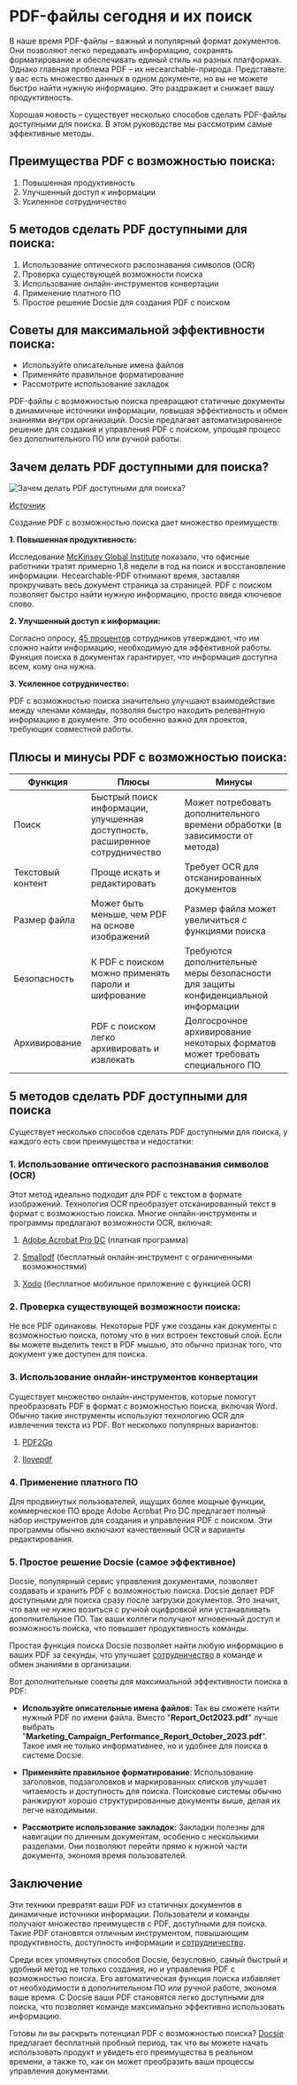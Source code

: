 # PDF-файлы сегодня и их поиск

В наше время PDF-файлы – важный и популярный формат документов. Они позволяют легко передавать информацию, сохранять форматирование и обеспечивать единый стиль на разных платформах. Однако главная проблема PDF – их несearchable-природа. Представьте: у вас есть множество данных в одном документе, но вы не можете быстро найти нужную информацию. Это раздражает и снижает вашу продуктивность.

Хорошая новость – существует несколько способов сделать PDF-файлы доступными для поиска. В этом руководстве мы рассмотрим самые эффективные методы.

## Преимущества PDF с возможностью поиска:

1. Повышенная продуктивность
2. Улучшенный доступ к информации
3. Усиленное сотрудничество

## 5 методов сделать PDF доступными для поиска:

1. Использование оптического распознавания символов (OCR)
2. Проверка существующей возможности поиска
3. Использование онлайн-инструментов конвертации
4. Применение платного ПО
5. Простое решение Docsie для создания PDF с поиском

## Советы для максимальной эффективности поиска:

- Используйте описательные имена файлов
- Применяйте правильное форматирование
- Рассмотрите использование закладок

PDF-файлы с возможностью поиска превращают статичные документы в динамичные источники информации, повышая эффективность и обмен знаниями внутри организаций. Docsie предлагает автоматизированное решение для создания и управления PDF с поиском, упрощая процесс без дополнительного ПО или ручной работы.

## Зачем делать PDF доступными для поиска?

![Зачем делать PDF доступными для поиска?](https://cdn.docsie.io/workspace_PfNzfGj3YfKKtTO4T/doc_QiqgSuNoJpspcExF3/file_jlxXevoHVgfgPUm19/image1.png)

[Источник](https://artificio.ai/product/search-pdf)

Создание PDF с возможностью поиска дает множество преимуществ:

**1. Повышенная продуктивность:**

Исследование [McKinsey Global Institute](https://www.mckinsey.com/industries/technology-media-and-telecommunications/our-insights/the-social-economy) показало, что офисные работники тратят примерно 1,8 недели в год на поиск и восстановление информации. Несearchable-PDF отнимают время, заставляя прокручивать весь документ страница за страницей. PDF с поиском позволяет быстро найти нужную информацию, просто введя ключевое слово.

**2. Улучшенный доступ к информации:**

Согласно опросу, [45 процентов](https://investor.manpowergroup.com/news-releases/news-release-details/talent-shortages-record-high-45-employers-around-world-report) сотрудников утверждают, что им сложно найти информацию, необходимую для эффективной работы. Функция поиска в документах гарантирует, что информация доступна всем, кому она нужна.

**3. Усиленное сотрудничество:**

PDF с возможностью поиска значительно улучшают взаимодействие между членами команды, позволяя быстро находить релевантную информацию в документе. Это особенно важно для проектов, требующих совместной работы.

## Плюсы и минусы PDF с возможностью поиска:

|Функция|Плюсы|Минусы|
|-|-|-|
|Поиск|Быстрый поиск информации, улучшенная доступность, расширенное сотрудничество|Может потребовать дополнительного времени обработки (в зависимости от метода)|
|Текстовый контент|Проще искать и редактировать|Требует OCR для отсканированных документов|
|Размер файла|Может быть меньше, чем PDF на основе изображений|Размер файла может увеличиться с функциями поиска|
|Безопасность|К PDF с поиском можно применять пароли и шифрование|Требуются дополнительные меры безопасности для защиты конфиденциальной информации|
|Архивирование|PDF с поиском легко архивировать и извлекать|Долгосрочное архивирование некоторых форматов может требовать специального ПО|
 

## 5 методов сделать PDF доступными для поиска

Существует несколько способов сделать PDF доступными для поиска, у каждого есть свои преимущества и недостатки:

### 1. Использование оптического распознавания символов (OCR)
Этот метод идеально подходит для PDF с текстом в формате изображений. Технология OCR преобразует отсканированный текст в формат с возможностью поиска. Многие онлайн-инструменты и программы предлагают возможности OCR, включая:

1. [Adobe Acrobat Pro DC](https://www.adobe.com/es_eu/acrobat/acrobat-pro.html) (платная программа)

2. [Smallpdf](https://smallpdf.com/) (бесплатный онлайн-инструмент с ограниченными возможностями)

3. [Xodo](https://xodo.com/) (бесплатное мобильное приложение с функцией OCR)

 

### 2. Проверка существующей возможности поиска:
Не все PDF одинаковы. Некоторые PDF уже созданы как документы с возможностью поиска, потому что в них встроен текстовый слой. Если вы можете выделить текст в PDF мышью, это обычно признак того, что документ уже доступен для поиска.

### 3. Использование онлайн-инструментов конвертации

Существует множество онлайн-инструментов, которые помогут преобразовать PDF в формат с возможностью поиска, включая Word. Обычно такие инструменты используют технологию OCR для извлечения текста из PDF. Вот несколько популярных вариантов:

1. [PDF2Go](https://www.pdf2go.com/)

2. [Ilovepdf](https://www.ilovepdf.com/)

 

### 4. Применение платного ПО

Для продвинутых пользователей, ищущих более мощные функции, коммерческое ПО вроде Adobe Acrobat Pro DC предлагает полный набор инструментов для создания и управления PDF с поиском. Эти программы обычно включают качественный OCR и варианты редактирования.

### 5. Простое решение Docsie (самое эффективное)

Docsie, популярный сервис управления документами, позволяет создавать и хранить PDF с возможностью поиска. Docsie делает PDF доступными для поиска сразу после загрузки документов. Это значит, что вам не нужно возиться с ручной оцифровкой или устанавливать дополнительное ПО. Так ваши коллеги получают мгновенный доступ и возможность поиска, что повышает продуктивность команды.

Простая функция поиска Docsie позволяет найти любую информацию в ваших PDF за секунды, что улучшает [сотрудничество](https://site.docsie.io/centralized-team-collaboration-and-project-management) в команде и обмен знаниями в организации.

Вот дополнительные советы для максимальной эффективности поиска в PDF:

* **Используйте описательные имена файлов:** Так вы сможете найти нужный PDF по имени файла. Вместо "**Report_Oct2023.pdf**" лучше выбрать "**Marketing_Campaign_Performance_Report_October_2023.pdf**". Такое имя не только информативнее, но и удобнее для поиска в системе Docsie.

* **Применяйте правильное форматирование**: Использование заголовков, подзаголовков и маркированных списков улучшает читаемость и доступность для поиска. Поисковые системы обычно ранжируют хорошо структурированные документы выше, делая их легче находимыми.

* **Рассмотрите использование закладок:** Закладки полезны для навигации по длинным документам, особенно с несколькими разделами. Они позволяют перейти прямо к нужной части документа, экономя время пользователей.

## Заключение

Эти техники превратят ваши PDF из статичных документов в динамичные источники информации. Пользователи и команды получают множество преимуществ с PDF, доступными для поиска. Такие PDF становятся отличным инструментом, повышающим продуктивность, доступность информации и [сотрудничество](https://site.docsie.io/documentation-collaboration-software).

Среди всех упомянутых способов Docsie, безусловно, самый быстрый и удобный метод не только создания, но и управления PDF с возможностью поиска. Его автоматическая функция поиска избавляет от необходимости в дополнительном ПО или ручной работе, экономя ваше время. С Docsie ваши PDF становятся легко доступными для поиска, что позволяет команде максимально эффективно использовать информацию.

Готовы ли вы раскрыть потенциал PDF с возможностью поиска? [Docsie](https://www.docsie.io/) предлагает бесплатный пробный период, так что вы можете начать использовать продукт и увидеть его преимущества в реальном времени, а также то, как он может преобразить ваши процессы управления документами.
